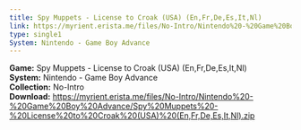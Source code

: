 ```yaml
---
title: Spy Muppets - License to Croak (USA) (En,Fr,De,Es,It,Nl)
link: https://myrient.erista.me/files/No-Intro/Nintendo%20-%20Game%20Boy%20Advance/Spy%20Muppets%20-%20License%20to%20Croak%20(USA)%20(En,Fr,De,Es,It,Nl).zip
type: single1
System: Nintendo - Game Boy Advance
---
```

<b>Game:</b> Spy Muppets - License to Croak (USA) (En,Fr,De,Es,It,Nl)<br>
<b>System:</b> Nintendo - Game Boy Advance<br>
<b>Collection:</b> No-Intro<br>
<b>Download:</b> https://myrient.erista.me/files/No-Intro/Nintendo%20-%20Game%20Boy%20Advance/Spy%20Muppets%20-%20License%20to%20Croak%20(USA)%20(En,Fr,De,Es,It,Nl).zip